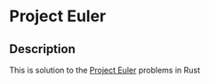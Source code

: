 # Project Euler
## Description
This is solution to the [Project Euler](https://projecteuler.net/archives) problems in Rust
